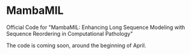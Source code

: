# MambaMIL
Official Code for "MambaMIL: Enhancing Long Sequence Modeling with Sequence Reordering in Computational Pathology"

The code is coming soon, around the beginning of April.
